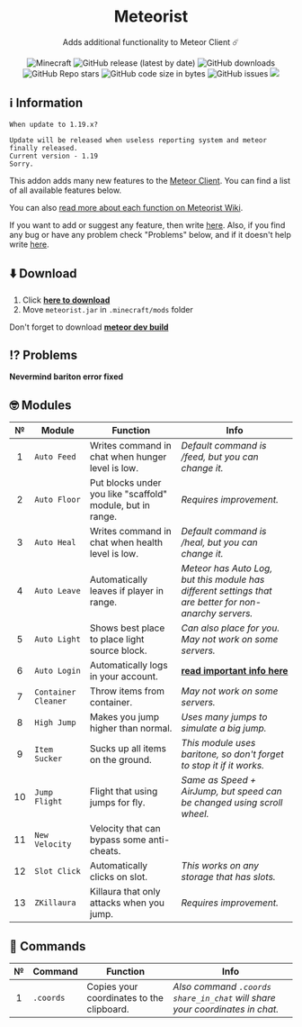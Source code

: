 <div align="center">
  <h1>Meteorist</h1>
  <p>Adds additional functionality to Meteor Client ☄️</p>
  <img alt="Minecraft" src="https://img.shields.io/badge/Minecraft-1.19.2-blue?logo=hackthebox&logoColor=white">
  <img alt="GitHub release (latest by date)" src="https://img.shields.io/github/v/release/Zgoly/Meteorist?color=green&logo=verizon&logoColor=white">
  <img alt="GitHub downloads" src="https://img.shields.io/github/downloads/Zgoly/Meteorist/total?color=purple&logo=github">
  <img alt="GitHub Repo stars" src="https://img.shields.io/github/stars/zgoly/meteorist?color=gold&logo=apachespark&logoColor=white">
  <img alt="GitHub code size in bytes" src="https://img.shields.io/github/languages/code-size/zgoly/meteorist?style=flat">
  <img alt="GitHub issues" src="https://img.shields.io/github/issues/zgoly/meteorist?style=flat">
  <img src="https://img.shields.io/badge/Tacos-Tasty-blue">
</div>

## ℹ️ Information
```
When update to 1.19.x?

Update will be released when useless reporting system and meteor finally released.
Current version - 1.19
Sorry.
```

This addon adds many new features to the [Meteor Client](https://meteorclient.com/). You can find a list of all available features below.

You can also [read more about each function on Meteorist Wiki](https://github.com/Zgoly/Meteorist/wiki/Meteorist-Wiki).

If you want to add or suggest any feature, then write [here](https://github.com/Zgoly/Meteorist/issues/new?assignees=&labels=enhancement&template=feature_request.yml&title=%5BSuggestion%5D+). Also, if you find any bug or have any problem check "Problems" below, and if it doesn't help write [here](https://github.com/Zgoly/Meteorist/issues/new?assignees=&labels=bug&template=bug.yml&title=%5BBug%5D+).

## ⬇️ Download
1. Click **[here to download](https://github.com/zgoly/meteorist/releases/latest/download/meteorist.jar)**
2. Move `meteorist.jar` in `.minecraft/mods` folder

Don't forget to download **[meteor dev build](https://meteorclient.com/download?devBuild=latest)**

## ⁉️ Problems
**Nevermind bariton error fixed**

## 🤓 Modules
|№|Module|Function|Info|
|:----:|--|--|--|
|1|`Auto Feed`|Writes command in chat when hunger level is low.|*Default command is /feed, but you can change it.*|
|2|`Auto Floor`|Put blocks under you like "scaffold" module, but in range.|*Requires improvement.*|
|3|`Auto Heal`|Writes command in chat when health level is low.|*Default command is /heal, but you can change it.*|
|4|`Auto Leave`|Automatically leaves if player in range.|*Meteor has Auto Log, but this module has different settings that are better for non-anarchy servers.*|
|5|`Auto Light`|Shows best place to place light source block.|*Can also place for you. May not work on some servers.*|
|6|`Auto Login`|Automatically logs in your account.|**[read important info here](https://github.com/Zgoly/Meteorist/wiki/Meteorist-wiki#auto-login)**|
|7|`Container Cleaner`|Throw items from container.|*May not work on some servers.*|
|8|`High Jump`|Makes you jump higher than normal.|*Uses many jumps to simulate a big jump.*|
|9|`Item Sucker`|Sucks up all items on the ground.|*This module uses baritone, so don't forget to stop it if it works.*|
|10|`Jump Flight`|Flight that using jumps for fly.|*Same as Speed + AirJump, but speed can be changed using scroll wheel.*|
|11|`New Velocity`|Velocity that can bypass some anti-cheats.||
|12|`Slot Click`|Automatically clicks on slot.|*This works on any storage that has slots.*|
|13|`ZKillaura`|Killaura that only attacks when you jump.|*Requires improvement.*|

## 📄 Commands
|№|Command|Function|Info|
|:----:|--|--|--|
|1|`.coords`|Copies your coordinates to the clipboard.|*Also command `.coords share_in_chat` will share your coordinates in chat.*|
